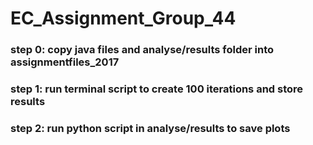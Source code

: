 # EC_Assignment_Group_44

### step 0: copy java files and analyse/results folder into assignmentfiles_2017

### step 1: run terminal script to create 100 iterations and store results

### step 2: run python script in analyse/results to save plots

